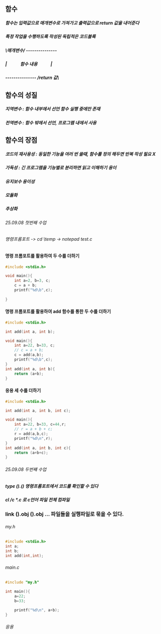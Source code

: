 ## 함수
##### 함수는 입력값으로 매개변수로 가져가고 출력값으로 return 값을 내어준다
##### 특정 작업을 수행하도록 작성된 독립적은 코드블록
##### \매개변수/ ---------------
##### |　　　함수 내용　　　| 
##### --------------- /return 값\

## 함수의 성질
##### 지역변수 : 함수 내부에서 선언 함수 실행 중에만 존재
##### 전역변수 : 함수 밖에서 선언, 프로그램 내에서 사용

## 함수의 장점
##### 코드의 재사용성 : 동일한 기능을 여러 번 쓸때, 함수를 정의 해두면 반복 작성 필요 X
##### 가독성 : 긴 프로그램을 기능별로 분리하면 읽고 이해하기 용이
##### 유지보수 용이성
##### 모듈화
##### 추상화

###### 25.09.08 첫번째 수업
###### 명령프롬포트 -> cd \temp -> notepad test.c
#### 명령 프롬포트를 활용하여 두 수를 더하기
```c
#include <stdio.h>

void main(){
	int a=2, b=3, c;
	c = a + b;
	printf("%d\b",c);
	
}
```
#### 명령 프롬포트를 활용하여 add 함수를 통한 두 수를 더하기
```c
#include <stdio.h>

int add(int a, int b);

void main(){
	int a=22, b=33, c;
	// c = a + b;
	c = add(a,b);
	printf("%d\b",c);
}
int add(int a, int b){
	return (a+b);
}
```
#### 응용 세 수를 더하기
```c
#include <stdio.h>

int add(int a, int b, int c);

void main(){
	int a=22, b=33, c=44,r;
	// r = a + b + c;
	r = add(a,b,c);
	printf("%d\n",r);
}
int add(int a, int b, int c){
	return (a+b+c);
}
```
###### 25.09.08 두번쨰 수업
##### type ().() 명령프롬포트에서 코드를 확인할 수 있다
##### cl /c *.c 로 c언어 파일 전체 컴파일
### link ().obj ().obj ... 파일들을 실행파일로 묶을 수 있다.
###### my.h
```c
#include <stdio.h>
int a;
int b;
int add(int,int);
```
###### main.c
```c
#include "my.h"

int main(){
	a=22;
	b=33;

	printf("%d\n", a+b);
}
```
###### 응용
```c
